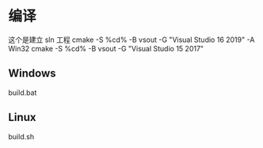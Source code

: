# 编译

这个是建立 sln 工程
cmake -S %cd% -B vsout -G "Visual Studio 16 2019" -A Win32
cmake -S %cd% -B vsout -G "Visual Studio 15 2017"

## Windows

build.bat

## Linux

build.sh

